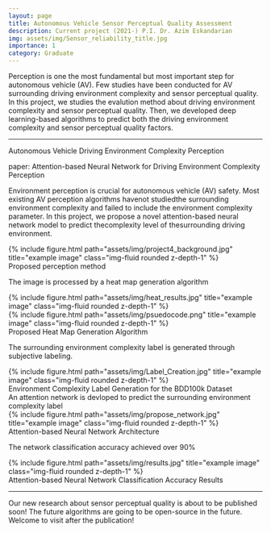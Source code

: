 ```yaml
---
layout: page
title: Autonomous Vehicle Sensor Perceptual Quality Assessment
description: Current project (2021-) P.I. Dr. Azim Eskandarian
img: assets/img/Sensor_reliability_title.jpg
importance: 1
category: Graduate
---
```

Perception is one the most fundamental but most important step for autonomous vehicle (AV). Few studies have been conducted for AV surrounding driving environment complexity and sensor perceptual quality. In this project, we studies the evalution method about driving environment complexity and sensor perceptual quality. Then, we developed deep learning-based algorithms to predict both the driving environment complexity and sensor perceptual quality factors.

---
Autonomous Vehicle Driving Environment Complexity Perception

paper: Attention-based Neural Network for Driving Environment Complexity Perception

Environment perception is crucial for autonomous vehicle (AV) safety. Most  existing  AV  perception  algorithms havenot  studiedthe surrounding  environment complexity and failed to include the environment complexity parameter. In this project, we propose a novel attention-based neural network model to predict thecomplexity level of thesurrounding driving environment.

<div class="row">
    <div class="col-sm mt-12 mt-md-0">
        {% include figure.html path="assets/img/project4_background.jpg" title="example image" class="img-fluid rounded z-depth-1" %}
    </div>
</div>
<div class="caption">
    Proposed perception method
</div>

The image is processed by a heat map generation algorithm
<div class="row">
    <div class="col-sm mt-12 mt-md-0">
        {% include figure.html path="assets/img/heat_results.jpg" title="example image" class="img-fluid rounded z-depth-1" %}
    </div>
</div>
<div class="row">
    <div class="col-sm mt-12 mt-md-0">
        {% include figure.html path="assets/img/psuedocode.png" title="example image" class="img-fluid rounded z-depth-1" %}
    </div>
</div>
<div class="caption">
    Proposed Heat Map Generation Algorithm
</div>

The surrounding environment complexity label is generated through subjective labeling.
<div class="row">
    <div class="col-sm mt-12 mt-md-0">
        {% include figure.html path="assets/img/Label_Creation.jpg" title="example image" class="img-fluid rounded z-depth-1" %}
    </div>
</div>
<div class="caption">
    Environment Complexity Label Generation for the BDD100k Dataset
</div>
An attention network is devloped to predict the surrounding environment complexity label

<div class="row">
    <div class="col-sm mt-12 mt-md-0">
        {% include figure.html path="assets/img/propose_network.jpg" title="example image" class="img-fluid rounded z-depth-1" %}
    </div>
</div>
<div class="caption">
    Attention-based Neural Network Architecture
</div>

The network classification accuracy achieved over 90%
<div class="row">
    <div class="col-sm mt-12 mt-md-0">
        {% include figure.html path="assets/img/results.jpg" title="example image" class="img-fluid rounded z-depth-1" %}
    </div>
</div>
<div class="caption">
    Attention-based Neural Network Classification Accuracy Results
</div>


---
Our new research about sensor perceptual quality is about to be published soon! The future algorithms are going to be open-source in the future. Welcome to visit after the publication!

